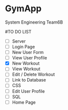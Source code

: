 # GymApp
 System Engineering Team6B

#TO DO LIST
- [ ] Server
- [ ] Login Page
- [ ] New User Form
- [ ] View User Profile
- [x] New Workout
- [ ] View Workout
- [ ] Edit / Delete Workout
- [ ] Link to Database
- [ ] CSS
- [ ] Edit User Profile
- [ ] SQL  
- [ ] Home Page
